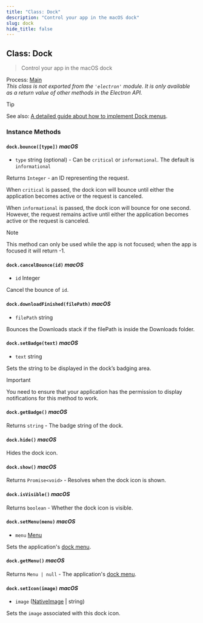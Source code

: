 ```yaml
---
title: "Class: Dock"
description: "Control your app in the macOS dock"
slug: dock
hide_title: false
---
```


## Class: Dock

> Control your app in the macOS dock

Process: [Main](../glossary.md#main-process)<br />
_This class is not exported from the `'electron'` module. It is only available as a return value of other methods in the Electron API._

> [!TIP]
> See also: [A detailed guide about how to implement Dock menus](../tutorial/macos-dock.md).

### Instance Methods

#### `dock.bounce([type])` _macOS_

* `type` string (optional) - Can be `critical` or `informational`. The default is
 `informational`

Returns `Integer` - an ID representing the request.

When `critical` is passed, the dock icon will bounce until either the
application becomes active or the request is canceled.

When `informational` is passed, the dock icon will bounce for one second.
However, the request remains active until either the application becomes active
or the request is canceled.

> [!NOTE]
> This method can only be used while the app is not focused; when the app is focused it will return -1.

#### `dock.cancelBounce(id)` _macOS_

* `id` Integer

Cancel the bounce of `id`.

#### `dock.downloadFinished(filePath)` _macOS_

* `filePath` string

Bounces the Downloads stack if the filePath is inside the Downloads folder.

#### `dock.setBadge(text)` _macOS_

* `text` string

Sets the string to be displayed in the dock’s badging area.

> [!IMPORTANT]
> You need to ensure that your application has the permission to display notifications for this method to work.

#### `dock.getBadge()` _macOS_

Returns `string` - The badge string of the dock.

#### `dock.hide()` _macOS_

Hides the dock icon.

#### `dock.show()` _macOS_

Returns `Promise<void>` - Resolves when the dock icon is shown.

#### `dock.isVisible()` _macOS_

Returns `boolean` - Whether the dock icon is visible.

#### `dock.setMenu(menu)` _macOS_

* `menu` [Menu](menu.md)

Sets the application's [dock menu][dock-menu].

#### `dock.getMenu()` _macOS_

Returns `Menu | null` - The application's [dock menu][dock-menu].

#### `dock.setIcon(image)` _macOS_

* `image` ([NativeImage](native-image.md) | string)

Sets the `image` associated with this dock icon.

[dock-menu]: https://developer.apple.com/design/human-interface-guidelines/dock-menus
